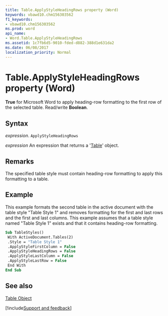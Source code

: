 ```yaml
---
title: Table.ApplyStyleHeadingRows property (Word)
keywords: vbawd10.chm156303562
f1_keywords:
- vbawd10.chm156303562
ms.prod: word
api_name:
- Word.Table.ApplyStyleHeadingRows
ms.assetid: 1c7fb6d5-9010-fded-d882-388d1e631da2
ms.date: 06/08/2017
localization_priority: Normal
---
```



# Table.ApplyStyleHeadingRows property (Word)

 **True** for Microsoft Word to apply heading-row formatting to the first row of the selected table. Read/write **Boolean**.


## Syntax

_expression_. `ApplyStyleHeadingRows`

 _expression_ An expression that returns a '[Table](Word.Table.md)' object.


## Remarks

The specified table style must contain heading-row formatting to apply this formatting to a table.


## Example

This example formats the second table in the active document with the table style "Table Style 1" and removes formatting for the first and last rows and the first and last columns. This example assumes that a table style named "Table Style 1" exists and that it contains heading-row formatting.


```vb
Sub TableStyles() 
 With ActiveDocument.Tables(2) 
 .Style = "Table Style 1" 
 .ApplyStyleFirstColumn = False 
 .ApplyStyleHeadingRows = False 
 .ApplyStyleLastColumn = False 
 .ApplyStyleLastRow = False 
 End With 
End Sub
```


## See also


[Table Object](Word.Table.md)

[!include[Support and feedback](~/includes/feedback-boilerplate.md)]